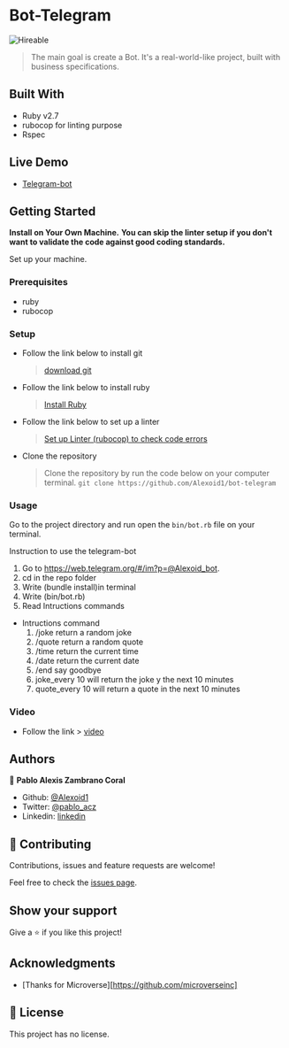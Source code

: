 # Bot-Telegram

![Hireable](https://cdn.rawgit.com/hiendv/hireable/master/styles/default/yes.svg)

> The main goal is create a Bot. It's a real-world-like project, built with business specifications.

## Built With

- Ruby v2.7
- rubocop for linting purpose
- Rspec

## Live Demo

- [Telegram-bot](https://web.telegram.org/#/im?p=@Alexoid_bot)

## Getting Started

**Install on Your Own Machine.**
**You can skip the linter setup if you don't want to validate the code against good coding standards.**

Set up your machine.

### Prerequisites

- ruby
- rubocop

### Setup

- Follow the link below to install git
  > [download git](https://git-scm.com/downloads)
- Follow the link below to install ruby
  > [Install Ruby](https://www.theodinproject.com/courses/ruby-programming/lessons/installing-ruby-ruby-programming)
- Follow the link below to set up a linter
  > [Set up Linter (rubocop) to check code errors](https://github.com/rubocop-hq/rubocop)
- Clone the repository
  > Clone the repository by run the code below on your computer terminal.
  `git clone https://github.com/Alexoid1/bot-telegram`

### Usage

Go to the project directory and run open the `bin/bot.rb` file on your terminal.

 Instruction to use the telegram-bot
  1. Go to https://web.telegram.org/#/im?p=@Alexoid_bot.
  2. cd in the repo folder
  3. Write (bundle install)in terminal
  4. Write (bin/bot.rb)
  5. Read Intructions commands
  
  
- Intructions command 
   1. /joke return a random joke
   2. /quote return a random quote
   3. /time return the current time
   4. /date return the current date
   5. /end say goodbye
   6. joke_every 10 will return the joke y the next 10 minutes
   7. quote_every 10 will return a quote in the next 10 minutes

### Video

- Follow the link > [video](https://youtu.be/Smp9WRwCCiM)


## Authors


👤 **Pablo Alexis Zambrano Coral**

- Github: [@Alexoid1](https://github.com/Alexoid1)
- Twitter: [@pablo_acz](https://twitter.com/pablo_acz)
- Linkedin: [linkedin](https://www.linkedin.com/in/pablo-alexis-zambrano-coral-7a614a189/)

## 🤝 Contributing

Contributions, issues and feature requests are welcome!

Feel free to check the [issues page](issues/).

## Show your support

Give a ⭐️ if you like this project!

## Acknowledgments

- [Thanks for Microverse][https://github.com/microverseinc]

## 📝 License

This project has no license.


